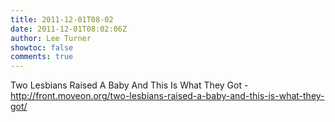 ```yaml
---
title: 2011-12-01T08-02
date: 2011-12-01T08:02:06Z
author: Lee Turner
showtoc: false
comments: true
---
```


Two Lesbians Raised A Baby And This Is What They Got - http://front.moveon.org/two-lesbians-raised-a-baby-and-this-is-what-they-got/

